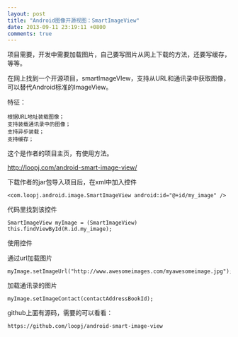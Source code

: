 ```yaml
---
layout: post
title: "Android图像开源视图：SmartImageView"
date: 2013-09-11 23:19:11 +0800
comments: true
---
```


项目需要，开发中需要加载图片，自己要写图片从网上下载的方法，还要写缓存，等等。  

在网上找到一个开源项目，smartImageVIew，支持从URL和通讯录中获取图像，可以替代Android标准的ImageView。
<!--more-->
特征：

    根据URL地址装载图像；
    支持装载通讯录中的图像；
    支持异步装载；
    支持缓存；
    
这个是作者的项目主页，有使用方法。

http://loopj.com/android-smart-image-view/

下载作者的jar包导入项目后，在xml中加入控件

    <com.loopj.android.image.SmartImageView android:id="@+id/my_image" />    
    
代码里找到该控件

    SmartImageView myImage = (SmartImageView) this.findViewById(R.id.my_image); 
       
使用控件

通过url加载图片

    myImage.setImageUrl("http://www.awesomeimages.com/myawesomeimage.jpg");   
    
加载通讯录的图片

    myImage.setImageContact(contactAddressBookId);  
     
github上面有源码，需要的可以看看：

    https://github.com/loopj/android-smart-image-view    
